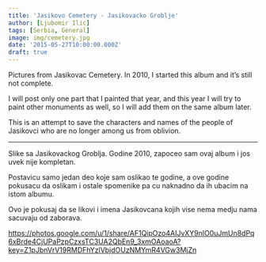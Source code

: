 ```yaml
---
title: 'Jasikovo Cemetery - Jasikovacko Groblje'
author: [Ljubomir Ilic]
tags: [Serbia, General]
image: img/cemetery.jpg
date: '2015-05-27T10:00:00.000Z'
draft: true
---
```


Pictures from Jasikovac Cemetery. In 2010, I started this album and it’s still not complete.

I will post only one part that I painted that year, and this year I will try to paint other monuments as well, so I will add them on the same album later.

This is an attempt to save the characters and names of the people of Jasikovci who are no longer among us from oblivion.

------

Slike sa Jasikovackog Groblja. Godine 2010, zapoceo sam ovaj album i jos uvek nije kompletan.

Postavicu samo jedan deo koje sam oslikao te godine, a ove godine pokusacu da oslikam i ostale spomenike pa cu naknadno da ih ubacim na istom albumu.

Ovo je pokusaj da se likovi i imena Jasikovcana kojih vise nema medju nama sacuvaju od zaborava.

https://photos.google.com/u/1/share/AF1QipOzo4AIJvXY9nlO0uJmUn8dPq6xBrde4CjUPaPzpCzxsTC3UA2QbEn9_3xmOAoaoA?key=Z1pJbnVrV19RMDFhYzlVbjdOUzNMYmR4VGw3MjZn
